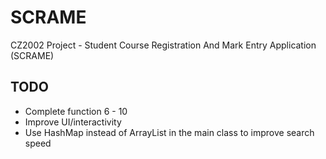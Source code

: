 # SCRAME
CZ2002 Project - Student Course Registration And Mark Entry Application (SCRAME)

## TODO
* Complete function 6 - 10
* Improve UI/interactivity
* Use HashMap instead of ArrayList in the main class to improve search speed